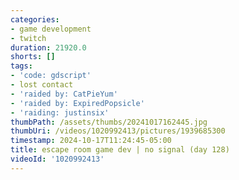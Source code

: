 ```yaml
---
categories:
- game development
- twitch
duration: 21920.0
shorts: []
tags:
- 'code: gdscript'
- lost contact
- 'raided by: CatPieYum'
- 'raided by: ExpiredPopsicle'
- 'raiding: justinsix'
thumbPath: /assets/thumbs/20241017162445.jpg
thumbUri: /videos/1020992413/pictures/1939685300
timestamp: 2024-10-17T11:24:45-05:00
title: escape room game dev | no signal (day 128)
videoId: '1020992413'
---
```


